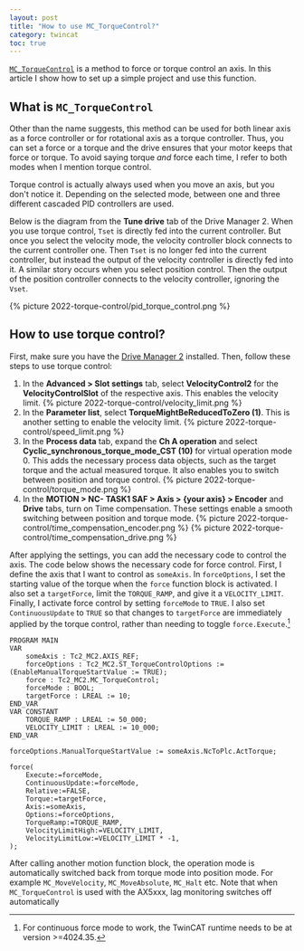 ```yaml
---
layout: post
title: "How to use MC_TorqueControl?"
category: twincat
toc: true
---
```


[`MC_TorqueControl`](https://infosys.beckhoff.com/content/1033/tcplclib_tc2_mc2/7617393803.html?id=6677792901421113137) is a method to force or torque control an axis. In this article I show how to set up a simple project and use this function.

## What is `MC_TorqueControl`

Other than the name suggests, this method can be used for both linear axis as a force controller or for rotational axis as a torque controller. Thus, you can set a force or a torque and the drive ensures that your motor keeps that force or torque. To avoid saying torque _and_ force each time, I refer to both modes when I mention torque control.

Torque control is actually always used when you move an axis, but you don't notice it. Depending on the selected mode, between one and three different cascaded PID controllers are used.

Below is the diagram from the **Tune drive** tab of the Drive Manager 2. When you use torque control, `Tset` is directly fed into the current controller. But once you select the velocity mode, the velocity controller block connects to the current controller one. Then `Tset` is no longer fed into the current controller, but instead the output of the velocity controller is directly fed into it. A similar story occurs when you select position control. Then the output of the position controller connects to the velocity controller, ignoring the `Vset`.

{% picture 2022-torque-control/pid_torque_control.png %}

## How to use torque control?

First, make sure you have the [Drive Manager 2](https://www.beckhoff.com/en-en/products/automation/twincat/texxxx-twincat-3-engineering/te5950.html) installed. Then, follow these steps to use torque control:

1. In the **Advanced > Slot settings** tab, select **VelocityControl2** for the **VelocityControlSlot** of the respective axis. This enables the velocity limit.
	{% picture 2022-torque-control/velocity_limit.png %}
2. In the **Parameter list**, select **TorqueMightBeReducedToZero (1)**. This is another setting to enable the velocity limit.
    {% picture 2022-torque-control/speed_limit.png %}
4. In the **Process data** tab, expand the **Ch A operation** and select **Cyclic_synchronous_torque_mode_CST (10)** for virtual operation mode 0. This adds the necessary process data objects, such as the target torque and the actual measured torque. It  also enables you to switch between position and torque control.
    {% picture 2022-torque-control/torque_mode.png %}
1. In the **MOTION > NC- TASK1 SAF > Axis > {your axis} > Encoder** and **Drive** tabs, turn on Time compensation. These settings enable a smooth switching between position and torque mode.
    {% picture 2022-torque-control/time_compensation_encoder.png %}
    {% picture 2022-torque-control/time_compensation_drive.png %}

After applying the settings, you can add the necessary code to control the axis. The code below shows the necessary code for force control. First, I define the axis that I want to control as `someAxis`. In `forceOptions`, I set the starting value of the torque when the `force` function block is activated. I also set a `targetForce`, limit the `TORQUE_RAMP`, and give it a `VELOCITY_LIMIT`. Finally, I activate force control by setting `forceMode` to `TRUE`. I also set `ContinuousUpdate` to `TRUE` so that changes to `targetForce` are immediately applied by the torque control, rather than needing to toggle `force.Execute`.[^1]

```
PROGRAM MAIN
VAR
    someAxis : Tc2_MC2.AXIS_REF;
    forceOptions : Tc2_MC2.ST_TorqueControlOptions := (EnableManualTorqueStartValue := TRUE);
    force : Tc2_MC2.MC_TorqueControl;
    forceMode : BOOL;
    targetForce : LREAL := 10;
END_VAR
VAR CONSTANT
	TORQUE_RAMP : LREAL := 50_000;
	VELOCITY_LIMIT : LREAL := 10_000;
END_VAR

forceOptions.ManualTorqueStartValue := someAxis.NcToPlc.ActTorque;

force(
	Execute:=forceMode,
    ContinuousUpdate:=forceMode,
    Relative:=FALSE,
    Torque:=targetForce,
    Axis:=someAxis,
    Options:=forceOptions,
    TorqueRamp:=TORQUE_RAMP,
    VelocityLimitHigh:=VELOCITY_LIMIT,
    VelocityLimitLow:=VELOCITY_LIMIT * -1,
);
```

After calling another motion function block, the operation mode is automatically switched back from torque mode into position mode. For example `MC_MoveVelocity`,  `MC_MoveAbsolute`, `MC_Halt` etc. Note that when `MC_TorqueControl` is used with the AX5xxx, lag monitoring switches off automatically

[^1]: For continuous force mode to work, the TwinCAT runtime needs to be at version >=4024.35.
